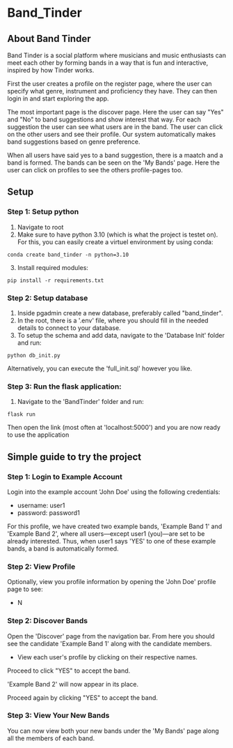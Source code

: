 # Band_Tinder
## About Band Tinder
Band Tinder is a social platform where musicians and music enthusiasts can meet each other by forming bands in a way that is fun and interactive, inspired by how Tinder works. 

First the user creates a profile on the register page, where the user can specify what genre, instrument and proficiency they have. They can then login in and start exploring the app. 

The most important page is the discover page. Here the user can say "Yes" and "No" to band suggestions and show interest that way. For each suggestion the user can see what users are in the band. The user can click on the other users and see their profile. Our system automatically makes band suggestions based on genre preference. 

When all users have said yes to a band suggestion, there is a maatch and a band is formed. The bands can be seen on the 'My Bands' page. Here the user can click on profiles to see the others profile-pages too.


## Setup
### Step 1: Setup python
1. Navigate to root
2.  Make sure to have python 3.10 (which is what the project is testet on). For this, you can easily create a virtuel environment by using conda: 
```
conda create band_tinder -n python=3.10
```

3. Install required modules:
```
pip install -r requirements.txt
```
### Step 2: Setup database
1. Inside pgadmin create a new database, preferably called "band_tinder".
2. In the root, there is a '.env' file, where you should fill in the needed details to connect to your database.
3. To setup the schema and add data, navigate to the 'Database Init' folder and run:
```
python db_init.py
```
Alternatively, you can execute the 'full_init.sql' however you like.

### Step 3: Run the flask application:
1. Navigate to the 'BandTinder' folder and run:
```
flask run
```
Then open the link (most often at 'localhost:5000') and you are now ready to use the application



## Simple guide to try the project
### Step 1: Login to Example Account
Login into the example account 'John Doe' using the following credentials:
- username: user1
- password: password1

For this profile, we have created two example bands, 'Example Band 1' and 'Example Band 2', where all users—except user1 (you)—are set to be already interested. Thus, when user1 says 'YES' to one of these example bands, a band is automatically formed.

### Step 2: View Profile
Optionally, view you profile information by opening the 'John Doe' profile page to see:
- N

### Step 2: Discover Bands
Open the 'Discover' page from the navigation bar. From here you should see the candidate 'Example Band 1' along with the candidate members.
- View each user's profile by clicking on their respective names.

Proceed to click "YES" to accept the band.

'Example Band 2' will now appear in its place.

Proceed again by clicking "YES" to accept the band.

### Step 3: View Your New Bands
You can now view both your new bands under the 'My Bands' page along all the members of each band.



